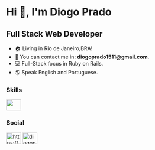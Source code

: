 <h1>Hi 👋, I'm Diogo Prado</h1>
<h2>Full Stack Web Developer</h2>

<ul>
  <li>🏠 Living in Rio de Janeiro,BRA!</li>
  <li>📧 You can contact me in: <strong>diogoprado1511@gmail.com</strong>.</li>
  <li>💻 Full-Stack focus in Ruby on Rails.</li>
  <li>🌎 Speak English and Portuguese.</li>
</ul>

<h3 align="left">Skills</h3>
<p align="left">
<img align="center" src="https://img.shields.io/badge/Ruby_on_Rails-CC0000?style=for-the-badge&logo=ruby-on-rails&logoColor=white" height="30" width="40"/>
</p>

<h3 align="left">Social</h3>
<p align="left">
<a href="https://linkedin.com/in/prado-diogo/" target="_blank"><img align="center" src="https://raw.githubusercontent.com/rahuldkjain/github-profile-readme-generator/master/src/images/icons/Social/linked-in-alt.svg" alt="https://www.linkedin.com/in/prado-diogo/" height="30" width="40" /></a>
<a href="https://instagram.com/diogopradoo_" target="_blank"><img align="center" src="https://raw.githubusercontent.com/rahuldkjain/github-profile-readme-generator/master/src/images/icons/Social/instagram.svg" alt="diogopradoo_" height="30" width="40" /></a>
</p>
